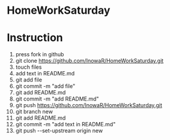 # HomeWorkSaturday

# Instruction 

1. press fork in github 
2. git clone https://github.com/InowaR/HomeWorkSaturday.git
3. touch files
4. add text in README.md
5. git add file
6. git commit -m "add file"
7. git add README.md
8. git commit -m "add README.md"
9. git push https://github.com/InowaR/HomeWorkSaturday.git
10. git branch new
11. git add README.md
12. git commit -m "add text in README.md"
13. git push --set-upstream origin new